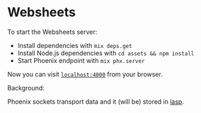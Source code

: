 # Websheets

To start the Websheets server:

  * Install dependencies with `mix deps.get`
  * Install Node.js dependencies with `cd assets && npm install`
  * Start Phoenix endpoint with `mix phx.server`

Now you can visit [`localhost:4000`](http://localhost:4000) from your browser.

Background:

Phoenix sockets transport data and it (will be) stored in [lasp](https://lasp-lang.readme.io/).
